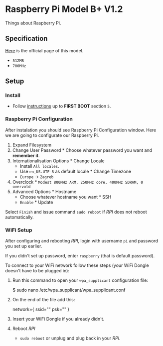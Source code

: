 # Raspberry Pi Model B+ V1.2

Things about Raspberry Pi.

## Specification

[Here](https://www.raspberrypi.org/products/model-b-plus/) is the official page of this model.

  * `512MB`
  * `700MHz`

## Setup

### Install

  * Follow [instructions](https://www.raspberrypi.org/help/noobs-setup/) up to **FIRST BOOT** section `5`.

### Raspberry Pi Configuration

After instalation you should see Raspberry Pi Configuration window. Here we are going to configurate our Raspberry Pi.

  1. Expand Filesystem
  2. Change User Password
    * Choose whatever password you want and **remember it**.
  3. Internationalisation Options
    * Change Locale
        * Install `All locales`.
        * Use `en_US.UTF-8` as default locale
    * Change Timezone
        * `Europe` -> `Zagreb`
  4. Overclock
    * `Modest 800MHz ARM, 250MHz core, 400MHz SDRAM, 0 overvold`
  5. Advanced Options
    * Hostname
        * Choose whatever hostname you want
    * SSH
        * `Enable`
    * Update

Select `Finish` and issue command `sudo reboot` if *RPI* does not reboot automatically.

### WiFi Setup

After configuring and rebooting *RPI*, login with username `pi` and password you set up earlier.

If you didn't set up password, enter `raspberry` (that is default password).

To connect to your WiFi network follow these steps (your WiFi Dongle doesn't have to be plugged in):

  1. Run this command to open your `wpa_supplicant` configuration file:

        $ sudo nano /etc/wpa_supplicant/wpa_supplicant.conf

  2. On the end of the file add this:

        network={
            ssid="<Network Name>"
            psk="<Network Password>"
        }

  3. Insert your WiFi Dongle if you already didn't.

  4. Reboot *RPI*
      * `sudo reboot` or unplug and plug back in your *RPI*.


